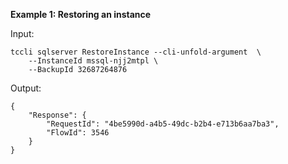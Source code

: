 **Example 1: Restoring an instance**



Input: 

```
tccli sqlserver RestoreInstance --cli-unfold-argument  \
    --InstanceId mssql-njj2mtpl \
    --BackupId 32687264876
```

Output: 
```
{
    "Response": {
        "RequestId": "4be5990d-a4b5-49dc-b2b4-e713b6aa7ba3",
        "FlowId": 3546
    }
}
```

